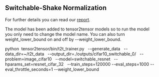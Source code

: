 ## Switchable-Shake Normalization
For further details you can read our [report](http://www.cs.toronto.edu/~sajadn/sajad_norouzi/CSC2516.pdf).

The model has been added to tensor2tensor models so to run the model you only need to change the model name. You can also turn weight_lower_bound on and off by --weight_lower_bound.

python  tensor2tensor/bin/t2t_trainer.py   --generate_data   --data_dir=~/t2t_data   --output_dir=./outputs/cifar10_switchable_0/   --problem=image_cifar10   --model=switchable_resnet   --hparams_set=resnet_cifar_32   --train_steps=120000 --eval_steps=1000 --eval_throttle_seconds=1 --weight_lower_bound
